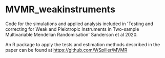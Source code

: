 # MVMR_weakinstruments

Code for the simulations and applied analysis included in 'Testing and correcting for Weak and Pleiotropic Instruments in Two-sample Multivariable Mendelian Randomisation' Sanderson et al 2020. 

An R package to apply the tests and estimation methods described in the paper can be found at https://github.com/WSpiller/MVMR 
